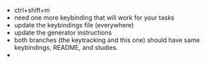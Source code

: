 - ctrl+shift+m
- need one more keybinding that will work for your tasks
- update the keybindings file (everywhere)
- update the generator instructions
- both branches (the keytracking and this one) should have same keybindings, README, and studies. 
- 